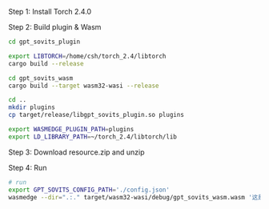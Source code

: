 Step 1: Install Torch 2.4.0

Step 2: Build plugin & Wasm

```bash
cd gpt_sovits_plugin

export LIBTORCH=/home/csh/torch_2.4/libtorch
cargo build --release

cd gpt_sovits_wasm
cargo build --target wasm32-wasi --release

cd ..
mkdir plugins
cp target/release/libgpt_sovits_plugin.so plugins

export WASMEDGE_PLUGIN_PATH=plugins
export LD_LIBRARY_PATH=~/torch_2.4/libtorch/lib
```

Step 3: Download resource.zip and unzip

Step 4: Run
```bash
# run
export GPT_SOVITS_CONFIG_PATH='./config.json' 
wasmedge --dir=".:." target/wasm32-wasi/debug/gpt_sovits_wasm.wasm '这是一段语音示例'
```
